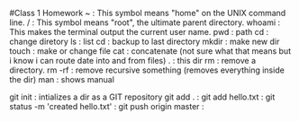 #Class 1 Homework
~ : This symbol means "home" on the UNIX command line.
/ : This symbol means "root", the ultimate parent directory.
whoami : This makes the terminal output the current user name.
pwd : path
cd : change diretory
ls : list
cd : backup to last directory
mkdir : make new dir
touch : make or change file
cat : concatenate (not sure what that means but i know i can route date into and from files)
. : this dir
rm : remove a directory.
rm -rf : remove recursive something (removes everything inside the dir)
man : shows manual

git init : intializes a dir as a GIT repository
git add . :
git add hello.txt :
git status -m 'created hello.txt' :
git push origin master :
